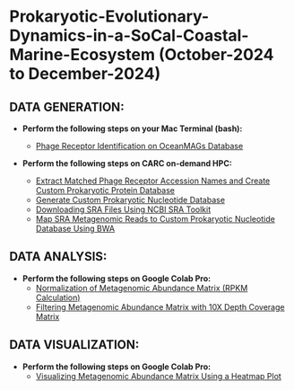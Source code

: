 # Prokaryotic-Evolutionary-Dynamics-in-a-SoCal-Coastal-Marine-Ecosystem (October-2024 to December-2024)

## DATA GENERATION:

- **Perform the following steps on your Mac Terminal (bash):**
    - [Phage Receptor Identification on OceanMAGs Database](https://www.notion.so/Phage-Receptor-Identification-on-OceanMAGs-database-1b4c2e3c8016806e882ce028c52d15b3?pvs=21)

- **Perform the following steps on CARC on-demand HPC:**
    - [Extract Matched Phage Receptor Accession Names and Create Custom Prokaryotic Protein Database](https://www.notion.so/Extract-Matched-Phage-Receptor-Accession-Names-and-Create-Custom-Prokaryotic-Protein-Database-1b4c2e3c801680dbbe22c6805a650aaf?pvs=21)
    - [Generate Custom Prokaryotic Nucleotide Database](https://www.notion.so/Generate-Custom-Prokaryotic-Nucleotide-Database-1b4c2e3c80168037b679da85e0d5c0e4?pvs=21)
    - [Downloading SRA Files Using NCBI SRA Toolkit](https://www.notion.so/Downloading-SRA-Files-Using-NCBI-SRA-Toolkit-1b4c2e3c8016806984f7f9251ef1d178?pvs=21)
    - [Map SRA Metagenomic Reads to Custom Prokaryotic Nucleotide Database Using BWA](https://www.notion.so/Map-SRA-Metagenomic-Reads-to-Custom-Prokaryotic-Nucleotide-Database-Using-BWA-1b4c2e3c80168070aa38d377f331b3f6?pvs=21)

## DATA ANALYSIS:

- **Perform the following steps on Google Colab Pro:**
    - [Normalization of Metagenomic Abundance Matrix (RPKM Calculation)](https://www.notion.so/Normalization-of-Metagenomic-Abundance-Matrix-RPKM-Calculation-1b4c2e3c801680779851ec2830a152c1?pvs=21)
    - [Filtering Metagenomic Abundance Matrix with 10X Depth Coverage Matrix](https://www.notion.so/Filtering-Metagenomic-Abundance-Matrix-with-10X-Depth-Coverage-Matrix-1b4c2e3c8016806f9d71c39eed4c5f07?pvs=21)

## DATA VISUALIZATION:

- **Perform the following steps on Google Colab Pro:**
    - [Visualizing Metagenomic Abundance Matrix Using a Heatmap Plot](https://www.notion.so/Visualizing-Metagenomic-Abundance-Matrix-Using-a-Heat-map-Plot-1b4c2e3c8016805cb04bd52d8a65ca53?pvs=21)
